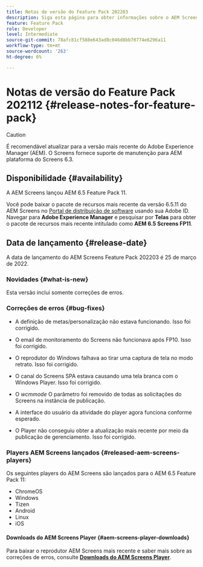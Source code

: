 ```yaml
---
title: Notas de versão do Feature Pack 202203
description: Siga esta página para obter informações sobre o AEM Screens Feature Pack 202203 lançado em 25 de março de 2022.
feature: Feature Pack
role: Developer
level: Intermediate
source-git-commit: 78afc81cf588e643ad8c046d8bb70774e6296a11
workflow-type: tm+mt
source-wordcount: '263'
ht-degree: 6%

---
```


# Notas de versão do Feature Pack 202112 {#release-notes-for-feature-pack}

>[!CAUTION]
>É recomendável atualizar para a versão mais recente do Adobe Experience Manager (AEM). O Screens fornece suporte de manutenção para AEM plataforma do Screens 6.3.

## Disponibilidade {#availability}

A AEM Screens lançou AEM 6.5 Feature Pack 11.

Você pode baixar o pacote de recursos mais recente da versão 6.5.11 do AEM Screens no [Portal de distribuição de software](https://experience.adobe.com/#/downloads/content/software-distribution/br/aem.html) usando sua Adobe ID. Navegar para **Adobe Experience Manager** e pesquisar por **Telas** para obter o pacote de recursos mais recente intitulado como **AEM 6.5 Screens FP11**.

## Data de lançamento {#release-date}

A data de lançamento do AEM Screens Feature Pack 202203 é 25 de março de 2022.

### Novidades {#what-is-new}

Esta versão inclui somente correções de erros.

### Correções de erros {#bug-fixes}

* A definição de metas/personalização não estava funcionando. Isso foi corrigido.

* O email de monitoramento do Screens não funcionava após FP10. Isso foi corrigido.

* O reprodutor do Windows falhava ao tirar uma captura de tela no modo retrato. Isso foi corrigido.

* O canal do Screens SPA estava causando uma tela branca com o Windows Player. Isso foi corrigido.

* O *wcmmode* O parâmetro foi removido de todas as solicitações do Screens na instância de publicação.

* A interface do usuário da atividade do player agora funciona conforme esperado.

* O Player não conseguiu obter a atualização mais recente por meio da publicação de gerenciamento. Isso foi corrigido.

### Players AEM Screens lançados {#released-aem-screens-players}

Os seguintes players do AEM Screens são lançados para o AEM 6.5 Feature Pack 11:

* ChromeOS
* Windows
* Tizen
* Android
* Linux
* iOS

#### Downloads do AEM Screens Player  {#aem-screens-player-downloads}

Para baixar o reprodutor AEM Screens mais recente e saber mais sobre as correções de erros, consulte **[Downloads do AEM Screens Player](https://download.macromedia.com/screens/index.html)**.

